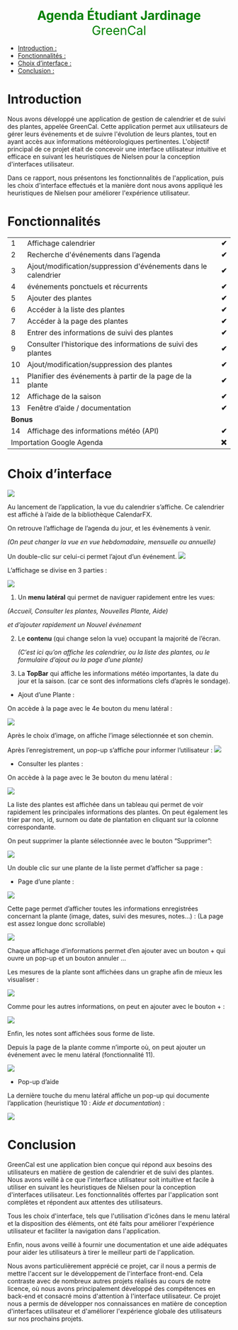 

<div style="text-align:center; font-size: 2em; color: green;">
  <strong>Agenda Étudiant Jardinage</strong>
  <br>
  GreenCal
</div>


- [Introduction :](#introduction)
- [Fonctionnalités :](#fonctionnalités)
- [Choix d’interface :](#choix-d'interface)
- [Conclusion :](#conclusion)


# Introduction

Nous avons développé une application de gestion de calendrier et de suivi des plantes, appelée GreenCal. Cette application permet aux utilisateurs de gérer leurs événements et de suivre l'évolution de leurs plantes, tout en ayant accès aux informations météorologiques pertinentes. L'objectif principal de ce projet était de concevoir une interface utilisateur intuitive et efficace en suivant les heuristiques de Nielsen pour la conception d'interfaces utilisateur. 

Dans ce rapport, nous présentons les fonctionnalités de l'application, puis les choix d'interface effectués et la manière dont nous avons appliqué les heuristiques de Nielsen pour améliorer l'expérience utilisateur.


# Fonctionnalités


<table>
  <tr>
   <td>1
   </td>
   <td>Affichage calendrier
   </td>
   <td><strong>✔</strong>
   </td>
  </tr>
  <tr>
   <td>2
   </td>
   <td>Recherche d'événements dans l’agenda
   </td>
   <td><strong>✔</strong>
   </td>
  </tr>
  <tr>
   <td>3
   </td>
   <td>Ajout/modification/suppression d'événements dans le calendrier
   </td>
   <td><strong>✔</strong>
   </td>
  </tr>
  <tr>
   <td>4
   </td>
   <td>événements ponctuels et récurrents 
   </td>
   <td><strong>✔</strong>
   </td>
  </tr>
  <tr>
   <td>5
   </td>
   <td>Ajouter des plantes
   </td>
   <td><strong>✔</strong>
   </td>
  </tr>
  <tr>
   <td>6
   </td>
   <td>Accéder à la liste des plantes
   </td>
   <td><strong>✔</strong>
   </td>
  </tr>
  <tr>
   <td>7
   </td>
   <td>Accéder à la page des plantes
   </td>
   <td><strong>✔</strong>
   </td>
  </tr>
  <tr>
   <td>8
   </td>
   <td>Entrer des informations de suivi des plantes
   </td>
   <td><strong>✔</strong>
   </td>
  </tr>
  <tr>
   <td>9
   </td>
   <td>Consulter l’historique des informations de suivi des plantes
   </td>
   <td><strong>✔</strong>
   </td>
  </tr>
  <tr>
   <td>10
   </td>
   <td>Ajout/modification/suppression des plantes
   </td>
   <td><strong>✔</strong>
   </td>
  </tr>
  <tr>
   <td>11
   </td>
   <td>Planifier des événements à partir de la page de la plante
   </td>
   <td><strong>✔</strong>
   </td>
  </tr>
  <tr>
   <td>12
   </td>
   <td>Affichage de la saison
   </td>
   <td><strong>✔</strong>
   </td>
  </tr>
  <tr>
   <td>13
   </td>
   <td>Fenêtre d’aide / documentation
   </td>
   <td><strong>✔</strong>
   </td>
  </tr>
  <tr>
   <td colspan="3" ><strong>Bonus </strong>
   </td>
  </tr>
  <tr>
   <td>14
   </td>
   <td>Affichage des informations météo (API)
   </td>
   <td><strong>✔</strong>
   </td>
  </tr>
  <tr>
   <td colspan="2" >Importation Google Agenda
   </td>
   <td><strong>❌</strong>
   </td>
  </tr>
</table>



# Choix d’interface
![](https://i.imgur.com/qSC1chA.png)


Au lancement de l’application, la vue du calendrier s’affiche. Ce calendrier est affiché à l’aide de la bibliothèque CalendarFX.

On retrouve l’affichage de l’agenda du jour, et les évènements à venir.

_(On peut changer la vue en vue hebdomadaire, mensuelle ou annuelle)_

Un double-clic sur celui-ci permet l’ajout d’un événement.
![](https://i.imgur.com/WdK5Dsd.png)


L’affichage se divise en 3 parties : 

![](https://i.imgur.com/qzJmEbf.png)




1. Un **menu latéral** qui permet de naviguer rapidement entre les vues:

_(Accueil, Consulter les plantes, Nouvelles Plante, Aide)_

_et d’ajouter rapidement un Nouvel événement_




2. Le **contenu** (qui change selon la vue) occupant la majorité de l’écran.

    _(C’est ici qu’on affiche les calendrier, ou la liste des plantes, ou le formulaire d’ajout ou la page d’une plante)_

3. La **TopBar** qui affiche les informations météo importantes, la date du jour et la saison. (car ce sont des informations clefs d’après le sondage).
* Ajout d’une Plante : 

On accède à la page avec le 4e bouton du menu latéral : 

![](https://i.imgur.com/oRMdOM1.png)

Après le choix d’image, on affiche l’image sélectionnée et son chemin.

Après l’enregistrement, un pop-up s’affiche pour informer l’utilisateur : 
![](https://i.imgur.com/loiqV9j.png)


* Consulter les plantes : 

On accède à la page avec le 3e bouton du menu latéral : 

![](https://i.imgur.com/sheB37t.png)


La liste des plantes est affichée dans un tableau qui permet de voir rapidement les principales informations des plantes. On peut également les trier par non, id, surnom ou date de plantation en cliquant sur la colonne correspondante.

On peut supprimer la plante sélectionnée avec le bouton “Supprimer”:

![](https://i.imgur.com/nCP5Avj.png)


Un double clic sur une plante de la liste permet d’afficher sa page : 



* Page d’une plante : 

![](https://i.imgur.com/KyXtfI1.png)


Cette page permet d’afficher toutes les informations enregistrées concernant la plante (image, dates, suivi des mesures, notes…) : (La page est assez longue donc scrollable)

![](https://i.imgur.com/NYVkfbn.png)


Chaque affichage d’informations permet d’en ajouter avec un bouton + qui ouvre un pop-up et un bouton annuler …

Les mesures de la plante sont affichées dans un graphe afin de mieux les visualiser : 

![](https://i.imgur.com/quKjP8y.png)


Comme pour les autres informations, on peut en ajouter avec le bouton + : 

![](https://i.imgur.com/YRqZKYT.png)


Enfin, les notes sont affichées sous forme de liste.

Depuis la page de la plante comme n’importe où, on peut ajouter un événement avec le menu latéral (fonctionnalité 11).

![](https://i.imgur.com/TX0RCQF.png)


* Pop-up d’aide

La dernière touche du menu latéral affiche un pop-up qui documente l’application (heuristique 10 : _Aide et documentation_) : 

![](https://i.imgur.com/dat4GtQ.png)

# Conclusion

GreenCal est une application bien conçue qui répond aux besoins des utilisateurs en matière de gestion de calendrier et de suivi des plantes. Nous avons veillé à ce que l'interface utilisateur soit intuitive et facile à utiliser en suivant les heuristiques de Nielsen pour la conception d'interfaces utilisateur. Les fonctionnalités offertes par l'application sont complètes et répondent aux attentes des utilisateurs. 

Tous les choix d'interface, tels que l'utilisation d'icônes dans le menu latéral et la disposition des éléments, ont été faits pour améliorer l'expérience utilisateur et faciliter la navigation dans l'application.

Enfin, nous avons veillé à fournir une documentation et une aide adéquates pour aider les utilisateurs à tirer le meilleur parti de l'application.

Nous avons particulièrement apprécié ce projet, car il nous a permis de mettre l'accent sur le développement de l'interface front-end. Cela contraste avec de nombreux autres projets réalisés au cours de notre licence, où nous avons principalement développé des compétences en back-end et consacré moins d'attention à l'interface utilisateur. Ce projet nous a permis de développer nos connaissances en matière de conception d'interfaces utilisateur et d'améliorer l'expérience globale des utilisateurs sur nos prochains projets.
